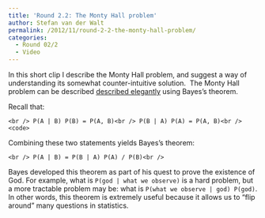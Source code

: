 ```yaml
---
title: 'Round 2.2: The Monty Hall problem'
author: Stefan van der Walt
permalink: /2012/11/round-2-2-the-monty-hall-problem/
categories:
  - Round 02/2
  - Video
---
```

In this short clip I describe the Monty Hall problem, and suggest a way of understanding its somewhat counter-intuitive solution.  The Monty Hall problem can be described [described elegantly][1] using Bayes&#8217;s theorem.

Recall that:

`<br />
P(A | B) P(B) = P(A, B)<br />
P(B | A) P(A) = P(A, B)<br />
<code>`</code>

Combining these two statements yields Bayes&#8217;s theorem:

`<br />
P(A | B) = P(B | A) P(A) / P(B)<br />
`

Bayes developed this theorem as part of his quest to prove the existence of God. For example, what is `P(god | what we observe)` is a hard problem, but a more tractable problem may be: what is `P(what we observe | god) P(god)`. In other words, this theorem is extremely useful because it allows us to &#8220;flip around&#8221; many questions in statistics.

 [1]: http://en.wikipedia.org/wiki/Monty_Hall_problem#Bayes.27_theorem
